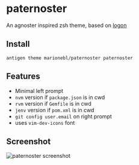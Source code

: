 # paternoster
An agnoster inspired zsh theme, based on [logon](https://gist.github.com/Neson/96487ceafd099d96c8d2)

## Install
```shell
antigen theme marionebl/paternoster paternoster
```
## Features
* Minimal left prompt
* `nvm` version if `package.json` is in cwd
* `rvm` version if `Gemfile` is in cwd
* `jenv` version if `pom.xml` is in cwd
* `git config user.email` on right prompt
* uses `vim-dev-icons` font

## Screenshot
![paternoster screenshot](https://raw.githubusercontent.com/marionebl/paternoster/master/paternoster-screenhost.jpg)
